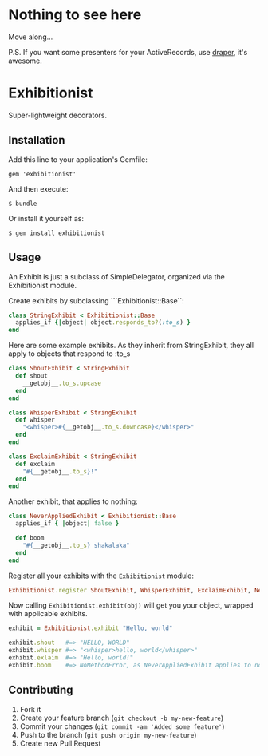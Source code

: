 # Nothing to see here

Move along...

P.S. If you want some presenters for your ActiveRecords, use [draper](https://github.com/jcasimir/draper), it's awesome.

# Exhibitionist

Super-lightweight decorators.

## Installation

Add this line to your application's Gemfile:

    gem 'exhibitionist'

And then execute:

    $ bundle

Or install it yourself as:

    $ gem install exhibitionist

## Usage

An Exhibit is just a subclass of SimpleDelegator, organized via the Exhibitionist module.

Create exhibits by subclassing ```Exhibitionist::Base``:

```ruby
class StringExhibit < Exhibitionist::Base
  applies_if {|object| object.responds_to?(:to_s) }
end
```

Here are some example exhibits. As they inherit from StringExhibit, they all apply to objects that respond to :to_s

```ruby
class ShoutExhibit < StringExhibit
  def shout
    __getobj__.to_s.upcase
  end
end

class WhisperExhibit < StringExhibit
  def whisper
    "<whisper>#{__getobj__.to_s.downcase}</whisper>"
  end
end

class ExclaimExhibit < StringExhibit
  def exclaim
    "#{__getobj__.to_s}!"
  end
end
```

Another exhibit, that applies to nothing:

```ruby
class NeverAppliedExhibit < Exhibitionist::Base
  applies_if { |object| false }

  def boom
    "#{__getobj__.to_s} shakalaka"
  end
end
```

Register all your exhibits with the ```Exhibitionist``` module:

```ruby
Exhibitionist.register ShoutExhibit, WhisperExhibit, ExclaimExhibit, NeverAppliedExhibit
```

Now calling ```Exhibitionist.exhibit(obj)``` will get you your object, wrapped with applicable exhibits.

```ruby
exhibit = Exhibitionist.exhibit "Hello, world"

exhibit.shout   #=> "HELLO, WORLD"
exhibit.whisper #=> "<whisper>hello, world</whisper>"
exhibit.exlaim  #=> "Hello, world!"
exhibit.boom    #=> NoMethodError, as NeverAppliedExhibit applies to nothing
```

## Contributing

1. Fork it
2. Create your feature branch (`git checkout -b my-new-feature`)
3. Commit your changes (`git commit -am 'Added some feature'`)
4. Push to the branch (`git push origin my-new-feature`)
5. Create new Pull Request
